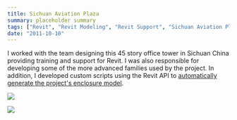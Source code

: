 ```yaml
---
title: Sichuan Aviation Plaza
summary: placeholder summary
tags: ["Revit", "Revit Modeling", "Revit Support", "Sichuan Aviation Plaza"]
date: "2011-10-10"
---
```


I worked with the team designing this 45 story office tower in Sichuan China providing training and support for Revit. I was also responsible for developing some of the more advanced families used by the project. In addition, I developed custom scripts using the Revit API to [automatically generate the project's enclosure model](http://www.ericanastas.com/sap-enclosure/).

![](Full-Tower.jpg)

![](Building-Section-3d.jpg)
